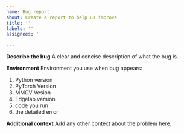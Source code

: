 ```yaml
---
name: Bug report
about: Create a report to help us improve
title: ''
labels: ''
assignees: ''

---
```


**Describe the bug**
A clear and concise description of what the bug is.

**Environment**
Environment you use when bug appears:
1. Python version
2. PyTorch Version
3. MMCV Vesion
3. Edgelab version
4. code you run
5. the detailed error


**Additional context**
Add any other context about the problem here.
